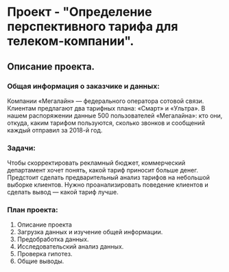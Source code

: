 # Проект - "Определение перспективного тарифа для телеком-компании".
## Описание проекта.
### Общая информация о заказчике и данных:

Компании «Мегалайн» — федерального оператора сотовой связи. Клиентам предлагают два тарифных плана: «Смарт» и «Ультра». В нашем распоряжении данные 500 пользователей «Мегалайна»: кто они, откуда, каким тарифом пользуются, сколько звонков и сообщений каждый отправил за 2018-й год.

### Задачи:

Чтобы скорректировать рекламный бюджет, коммерческий департамент хочет понять, какой тариф приносит больше денег. Предстоит сделать предварительный анализ тарифов на небольшой выборке клиентов. Нужно проанализировать поведение клиентов и сделать вывод — какой тариф лучше.

### План проекта:

1. Описание проекта
2. Загрузка данных и изучение общей информации.
3. Предобработка данных.
4. Исследовательский анализ данных.
5. Проверка гипотез.
6. Общие выводы.
